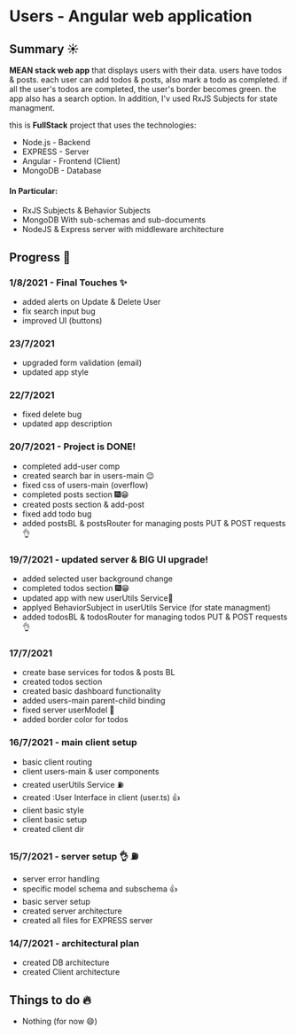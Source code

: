# Users - Angular web application
## Summary ☀️
**MEAN stack web app** that displays users with their data. users have todos & posts. each user can add todos & posts, also mark a todo as completed. if all the user's todos are completed, the user's border becomes green. the app also has a search option.
In addition, I'v used RxJS Subjects for state managment.

this is **FullStack** project that uses the technologies:
* Node.js - Backend
* EXPRESS - Server
* Angular - Frontend (Client)
* MongoDB - Database

#### In Particular: 
* RxJS Subjects & Behavior Subjects
* MongoDB With sub-schemas and sub-documents
* NodeJS & Express server with middleware architecture

## Progress 💪
### 1/8/2021 - Final Touches ✨
* added alerts on Update & Delete User
* fix search input bug
* improved UI (buttons)

### 23/7/2021
* upgraded form validation (email)
* updated app style

### 22/7/2021
* fixed delete bug
* updated app description

### 20/7/2021 - Project is DONE!
* completed add-user comp
* created search bar in users-main 😉
* fixed css of users-main (overflow)
* completed posts section 🎆😁
* created posts section & add-post
* fixed add todo bug
* added postsBL & postsRouter for managing posts PUT & POST requests 👌

### 19/7/2021 - updated server & BIG UI upgrade!
* added selected user background change
* completed todos section 🎆😁
* updated app with new userUtils Service🥰
* applyed BehaviorSubject in userUtils Service (for state managment)
* added todosBL & todosRouter for managing todos PUT & POST requests 👌

### 17/7/2021
* create base services for todos & posts BL 
* created todos section
* created basic dashboard functionality
* added users-main parent-child binding
* fixed server userModel 🚀
* added border color for todos

### 16/7/2021 - main client setup
* basic client routing
* client users-main & user components
* created userUtils Service ⛽
* created :User Interface in client (user.ts) 👍
* client basic style
* client basic setup
* created client dir

### 15/7/2021 - server setup 👌 ⛽
* server error handling
* specific model schema and subschema 👍
* basic server setup 
* created server architecture
* created all files for EXPRESS server

### 14/7/2021 - architectural plan
* created DB architecture
* created Client architecture

## Things to do 🔥
* Nothing (for now 😄)